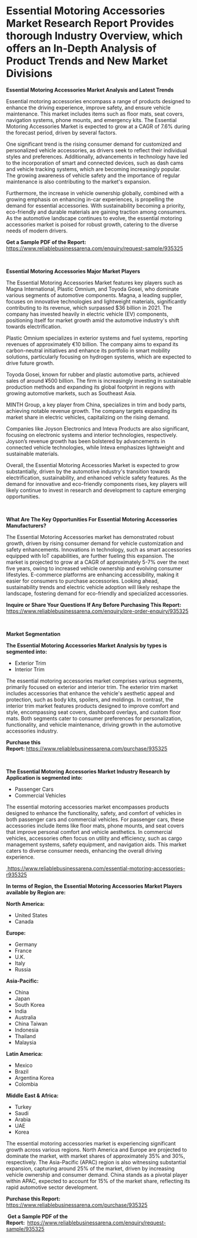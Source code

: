 <p><h1>Essential Motoring Accessories Market Research Report Provides thorough Industry Overview, which offers an In-Depth Analysis of Product Trends and New Market Divisions</h1></p><p><strong>Essential Motoring Accessories Market Analysis and Latest Trends</strong></p>
<p><p>Essential motoring accessories encompass a range of products designed to enhance the driving experience, improve safety, and ensure vehicle maintenance. This market includes items such as floor mats, seat covers, navigation systems, phone mounts, and emergency kits. The Essential Motoring Accessories Market is expected to grow at a CAGR of 7.6% during the forecast period, driven by several factors.</p><p>One significant trend is the rising consumer demand for customized and personalized vehicle accessories, as drivers seek to reflect their individual styles and preferences. Additionally, advancements in technology have led to the incorporation of smart and connected devices, such as dash cams and vehicle tracking systems, which are becoming increasingly popular. The growing awareness of vehicle safety and the importance of regular maintenance is also contributing to the market's expansion.</p><p>Furthermore, the increase in vehicle ownership globally, combined with a growing emphasis on enhancing in-car experiences, is propelling the demand for essential accessories. With sustainability becoming a priority, eco-friendly and durable materials are gaining traction among consumers. As the automotive landscape continues to evolve, the essential motoring accessories market is poised for robust growth, catering to the diverse needs of modern drivers.</p></p>
<p><strong>Get a Sample PDF of the Report:&nbsp;</strong> <a href="https://www.reliablebusinessarena.com/enquiry/request-sample/935325?utm_campaign=3077&utm_medium=2&utm_source=Github&utm_content=ia&utm_term=18042025&utm_id=essential-motoring-accessories">https://www.reliablebusinessarena.com/enquiry/request-sample/935325</a></p>
<p>&nbsp;</p>
<p><strong>Essential Motoring Accessories Major Market Players</strong></p>
<p><p>The Essential Motoring Accessories Market features key players such as Magna International, Plastic Omnium, and Toyoda Gosei, who dominate various segments of automotive components. Magna, a leading supplier, focuses on innovative technologies and lightweight materials, significantly contributing to its revenue, which surpassed $36 billion in 2021. The company has invested heavily in electric vehicle (EV) components, positioning itself for market growth amid the automotive industry's shift towards electrification.</p><p>Plastic Omnium specializes in exterior systems and fuel systems, reporting revenues of approximately €10 billion. The company aims to expand its carbon-neutral initiatives and enhance its portfolio in smart mobility solutions, particularly focusing on hydrogen systems, which are expected to drive future growth.</p><p>Toyoda Gosei, known for rubber and plastic automotive parts, achieved sales of around ¥500 billion. The firm is increasingly investing in sustainable production methods and expanding its global footprint in regions with growing automotive markets, such as Southeast Asia.</p><p>MINTH Group, a key player from China, specializes in trim and body parts, achieving notable revenue growth. The company targets expanding its market share in electric vehicles, capitalizing on the rising demand.</p><p>Companies like Joyson Electronics and Inteva Products are also significant, focusing on electronic systems and interior technologies, respectively. Joyson’s revenue growth has been bolstered by advancements in connected vehicle technologies, while Inteva emphasizes lightweight and sustainable materials.</p><p>Overall, the Essential Motoring Accessories Market is expected to grow substantially, driven by the automotive industry's transition towards electrification, sustainability, and enhanced vehicle safety features. As the demand for innovative and eco-friendly components rises, key players will likely continue to invest in research and development to capture emerging opportunities.</p></p>
<p>&nbsp;</p>
<p><strong>What Are The Key Opportunities For Essential Motoring Accessories Manufacturers?</strong></p>
<p><p>The Essential Motoring Accessories market has demonstrated robust growth, driven by rising consumer demand for vehicle customization and safety enhancements. Innovations in technology, such as smart accessories equipped with IoT capabilities, are further fueling this expansion. The market is projected to grow at a CAGR of approximately 5-7% over the next five years, owing to increased vehicle ownership and evolving consumer lifestyles. E-commerce platforms are enhancing accessibility, making it easier for consumers to purchase accessories. Looking ahead, sustainability trends and electric vehicle adoption will likely reshape the landscape, fostering demand for eco-friendly and specialized accessories.</p></p>
<p><strong>Inquire or Share Your Questions If Any Before Purchasing This Report:</strong> <a href="https://www.reliablebusinessarena.com/enquiry/pre-order-enquiry/935325?utm_campaign=3077&utm_medium=2&utm_source=Github&utm_content=ia&utm_term=18042025&utm_id=essential-motoring-accessories">https://www.reliablebusinessarena.com/enquiry/pre-order-enquiry/935325</a></p>
<p>&nbsp;</p>
<p><strong>Market Segmentation</strong></p>
<p><strong>The Essential Motoring Accessories Market Analysis by types is segmented into:</strong></p>
<p><ul><li>Exterior Trim</li><li>Interior Trim</li></ul></p>
<p><p>The essential motoring accessories market comprises various segments, primarily focused on exterior and interior trim. The exterior trim market includes accessories that enhance the vehicle's aesthetic appeal and protection, such as body kits, spoilers, and moldings. In contrast, the interior trim market features products designed to improve comfort and style, encompassing seat covers, dashboard overlays, and custom floor mats. Both segments cater to consumer preferences for personalization, functionality, and vehicle maintenance, driving growth in the automotive accessories industry.</p></p>
<p><strong>Purchase this Report:&nbsp;</strong><a href="https://www.reliablebusinessarena.com/purchase/935325?utm_campaign=3077&utm_medium=2&utm_source=Github&utm_content=ia&utm_term=18042025&utm_id=essential-motoring-accessories">https://www.reliablebusinessarena.com/purchase/935325</a></p>
<p>&nbsp;</p>
<p><strong>The Essential Motoring Accessories Market Industry Research by Application is segmented into:</strong></p>
<p><ul><li>Passenger Cars</li><li>Commercial Vehicles</li></ul></p>
<p><p>The essential motoring accessories market encompasses products designed to enhance the functionality, safety, and comfort of vehicles in both passenger cars and commercial vehicles. For passenger cars, these accessories include items like floor mats, phone mounts, and seat covers that improve personal comfort and vehicle aesthetics. In commercial vehicles, accessories often focus on utility and efficiency, such as cargo management systems, safety equipment, and navigation aids. This market caters to diverse consumer needs, enhancing the overall driving experience.</p></p>
<p><a href="https://www.reliablebusinessarena.com/essential-motoring-accessories-r935325?utm_campaign=3077&utm_medium=2&utm_source=Github&utm_content=ia&utm_term=18042025&utm_id=essential-motoring-accessories">&nbsp;https://www.reliablebusinessarena.com/essential-motoring-accessories-r935325</a></p>
<p><strong>In terms of Region, the Essential Motoring Accessories Market Players available by Region are:</strong></p>
<p>
    <p> <strong> North America: </strong>
        <ul>
            <li>United States</li>
            <li>Canada</li>
        </ul>
        </p> 
    <p> <strong> Europe: </strong>
        <ul>
            <li>Germany</li>
            <li>France</li>
            <li>U.K.</li>
            <li>Italy</li>
            <li>Russia</li>
        </ul>
        </p> 
    <p> <strong> Asia-Pacific: </strong>
        <ul>
            <li>China</li>
            <li>Japan</li>
            <li>South Korea</li>
            <li>India</li>
            <li>Australia</li>
            <li>China Taiwan</li>
            <li>Indonesia</li>
            <li>Thailand</li>
            <li>Malaysia</li>
        </ul>
        </p> 
    <p> <strong> Latin America: </strong>
        <ul>
            <li>Mexico</li>
            <li>Brazil</li>
            <li>Argentina Korea</li>
            <li>Colombia</li>
        </ul>
        </p> 
    <p> <strong> Middle East & Africa: </strong>
        <ul>
            <li>Turkey</li>
            <li>Saudi</li>
            <li>Arabia</li>
            <li>UAE</li>
            <li>Korea</li>
        </ul>
    </p>
    </p>
<p><p>The essential motoring accessories market is experiencing significant growth across various regions. North America and Europe are projected to dominate the market, with market shares of approximately 35% and 30%, respectively. The Asia-Pacific (APAC) region is also witnessing substantial expansion, capturing around 25% of the market, driven by increasing vehicle ownership and consumer demand. China stands as a pivotal player within APAC, expected to account for 15% of the market share, reflecting its rapid automotive sector development.</p></p>
<p><strong>Purchase this Report: </strong><a href="https://www.reliablebusinessarena.com/purchase/935325?utm_campaign=3077&utm_medium=2&utm_source=Github&utm_content=ia&utm_term=18042025&utm_id=essential-motoring-accessories">https://www.reliablebusinessarena.com/purchase/935325</a></p>
<p>&nbsp;<strong>Get a Sample PDF of the Report:&nbsp;&nbsp;</strong><a href="https://www.reliablebusinessarena.com/enquiry/request-sample/935325?utm_campaign=3077&utm_medium=2&utm_source=Github&utm_content=ia&utm_term=18042025&utm_id=essential-motoring-accessories">https://www.reliablebusinessarena.com/enquiry/request-sample/935325</a></p>
<p><strong></strong></p>
<p><p></p><p></p><p></p></p>